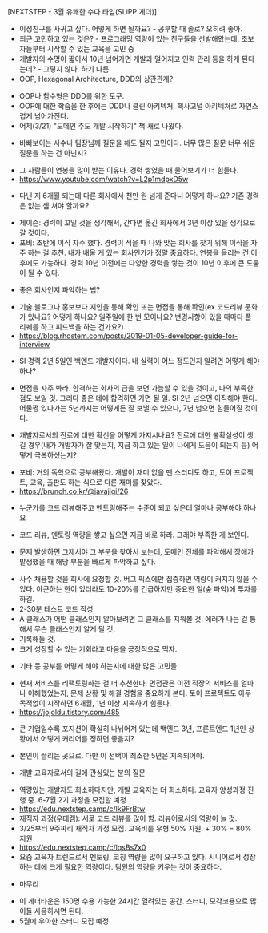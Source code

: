 [NEXTSTEP - 3월 유쾌한 수다 타임(SLiPP 게더)]
+ 이성친구를 사귀고 싶다. 어떻게 하면 될까요? - 공부할 때 솔로? 오히려 좋아.
+ 최근 고민하고 있는 것은? - 프로그래밍 역량이 있는 친구들을 선발해왔는데, 초보자들부터 시작할 수 있는 교육을 고민 중
+ 개발자의 수명이 짧아서 10년 넘어가면 개발과 멀어지고 인력 관리 등을 하게 된다는데? - 그렇지 않다. 하기 나름.
+ OOP, Hexagonal Architecture, DDD의 상관관계?
 - OOP나 함수형은 DDD를 위한 도구.
 - OOP에 대한 학습을 한 후에는 DDD나 클린 아키텍처, 핵사고널 아키텍처로 자연스럽게 넘어가진다.
 - 어제(3/21) "도메인 주도 개발 시작하기" 책 새로 나왔다.
+ 바빠보이는 사수나 팀장님께 질문을 해도 될지 고민이다. 너무 많은 질문 너무 쉬운 질문을 하는 건 아닌지?
 - 그 사람들이 연봉을 많이 받는 이유다. 경력 쌓였을 때 물어보기가 더 힘들다.
 - https://www.youtube.com/watch?v=L2p1mdpxD5w
+ 다닌 지 6개월 되는데 다른 회사에서 천만 원 넘게 준다니 어떻게 하나요? 기존 경력은 없는 셈 쳐야 할까요?
 - 제이슨: 경력이 꼬일 것을 생각해서, 간다면 옮긴 회사에서 3년 이상 있을 생각으로 갈 것이다.
 - 포비: 초반에 이직 자주 했다. 경력이 적을 때 나와 맞는 회사를 찾기 위해 이직을 자주 하는 걸 추천. 내가 배울 게 있는 회사인가가 정말 중요하다. 연봉을 올리는 건 이후에도 가능하다. 경력 10년 이전에는 다양한 경력을 쌓는 것이 10년 이후에 큰 도움이 될 수 있다.
+ 좋은 회사인지 파악하는 법?
 - 기술 블로그나 홍보보다 지인을 통해 확인 또는 면접을 통해 확인(ex 코드리뷰 문화가 있나요? 어떻게 하나요? 일주일에 한 번 모이나요? 변경사항이 있을 때마다 풀 리퀘를 하고 피드백을 하는 건가요?).
 - https://blog.rhostem.com/posts/2019-01-05-developer-guide-for-interview
+ SI 경력 2년 5일인 백엔드 개발자이다. 내 실력이 어느 정도인지 알려면 어떻게 해야 하나?
 - 면접을 자주 봐라. 합격하는 회사의 급을 보면 가늠할 수 있을 것이고, 나의 부족한 점도 보일 것. 그러다 좋은 데에 합격하면 가면 될 일. SI 2년 넘으면 이직해야 한다. 어물쩡 있다가는 5년까지는 어떻게든 잘 보낼 수 있으나, 7년 넘으면 힘들어질 것이다.
+ 개발자로서의 진로에 대한 확신을 어떻게 가지시나요? 진로에 대한 불확실성이 생길 경우(내가 개발자가 잘 맞는지, 지금 하고 있는 일이 나에게 도움이 되는지 등) 어떻게 극복하셨는지?
 - 포비: 거의 독학으로 공부해왔다. 개발이 재미 없을 땐 스터디도 하고, 토이 프로젝트, 교육, 출판도 하는 식으로 다른 재미를 찾았다.
 - https://brunch.co.kr/@javajigi/26
+ 누군가를 코드 리뷰해주고 멘토링해주는 수준이 되고 싶은데 얼마나 공부해야 하나요
 - 코드 리뷰, 멘토링 역량을 쌓고 싶으면 지금 바로 하라. 그래야 부족한 게 보인다.
+ 문제 발생하면 그제서야 그 부분을 찾아서 보는데, 도메인 전체를 파악해서 장애가 발생했을 때 해당 부분을 빠르게 파악하고 싶다.
 - 사수 채용할 것을 회사에 요청할 것. 버그 픽스에만 집중하면 역량이 커지지 않을 수 있다. 야근하는 한이 있더라도 10-20%를 긴급하지만 중요한 일(숲 파악)에 투자를 하길.
 - 2-30분 테스트 코드 작성
 - A 클래스가 어떤 클래스인지 알아보려면 그 클래스를 지워볼 것. 에러가 나는 걸 통해서 무슨 클래스인지 알게 될 것.
 - 기록해둘 것.
 - 크게 성장할 수 있는 기회라고 마음을 긍정적으로 먹자.
+ 기타 등 공부를 어떻게 해야 하는지에 대한 많은 고민들.
 - 현재 서비스를 리팩토링하는 걸 더 추천한다. 면접관은 이전 직장의 서비스를 얼마나 이해했었는지, 문제 상황 및 해결 경험을 중요하게 본다. 토이 프로젝트도 아무 목적없이 시작하면 6개월, 1년 이상 지속하기 힘들다.
 - https://jojoldu.tistory.com/485
+ 큰 기업일수록 포지션이 확실히 나뉘어져 있는데 백엔드 3년, 프론트엔드 1년인 상황에서 어떻게 커리어를 정하면 좋을지?
 - 본인이 끌리는 곳으로. 다만 이 선택이 최소한 5년은 지속되어야.
+ 개발 교육자로서의 길에 관심있는 분의 질문
 - 역량있는 개발자도 희소하다지만, 개발 교육자는 더 희소하다. 교육자 양성과정 진행 중. 6-7월 2기 과정을 모집할 예정.
 - https://edu.nextstep.camp/c/lk9FrBtw
 - 재직자 과정(우테캠): 서로 코드 리뷰를 많이 함. 리뷰어로서의 역량이 늘 것.
 - 3/25부터 9주짜리 재직자 과정 모집. 교육비를 우형 50% 지원. + 30% = 80% 지원
 - https://edu.nextstep.camp/c/lqsBs7x0
 - 요즘 교육자 트렌드로서 멘토링, 코칭 역량을 많이 요구하고 있다. 시니어로서 성장하는 데에 크게 필요한 역량이다. 팀원의 역량을 키우는 것이 중요하다.
+ 마무리
 - 이 게더타운은 150명 수용 가능한 24시간 열려있는 공간. 스터디, 모각코용으로 많이들 사용하시면 된다.
 - 5월에 우아한 스터디 모집 예정
